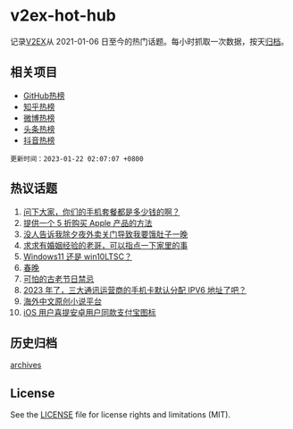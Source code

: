 # v2ex-hot-hub

 记录[V2EX](https://www.v2ex.com/)从 2021-01-06 日至今的热门话题。每小时抓取一次数据，按天[归档](archives)。
 
 ## 相关项目

- [GitHub热榜](https://github.com/snaildev/github-hot-hub)
- [知乎热榜](https://github.com/snaildev/zhihu-hot-hub)
- [微博热榜](https://github.com/snaildev/weibo-hot-hub)
- [头条热榜](https://github.com/snaildev/toutiao-hot-hub)
- [抖音热榜](https://github.com/snaildev/douyin-hot-hub)


 `更新时间：2023-01-22 02:07:07 +0800`

## 热议话题

1. [问下大家，你们的手机套餐都是多少钱的啊？](https://www.v2ex.com/t/910133)
1. [提供一个 5 折购买 Apple 产品的方法](https://www.v2ex.com/t/910121)
1. [没人告诉我除夕夜外卖关门导致我要饿肚子一晚](https://www.v2ex.com/t/910190)
1. [求求有婚姻经验的老哥，可以指点一下家里的事](https://www.v2ex.com/t/910125)
1. [Windows11 还是 win10LTSC？](https://www.v2ex.com/t/910129)
1. [春晚](https://www.v2ex.com/t/910157)
1. [可怕的古老节日禁忌](https://www.v2ex.com/t/910195)
1. [2023 年了，三大通讯运营商的手机卡默认分配 IPV6 地址了吧？](https://www.v2ex.com/t/910127)
1. [海外中文原创小说平台](https://www.v2ex.com/t/910160)
1. [iOS 用户喜提安卓用户同款支付宝图标](https://www.v2ex.com/t/910135)

## 历史归档

[archives](archives)

## License

See the [LICENSE](LICENSE) file for license rights and limitations (MIT).
